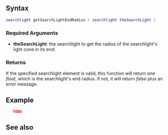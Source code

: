 Syntax
------

``` lua
searchlight getSearchLightEndRadius ( searchlight theSearchLight )
```

### Required Arguments

-   **theSearchLight**: the searchlight to get the radius of the searchlight's light cone in its end.

### Returns

If the specified searchlight element is valid, this function will return one *float*, which is the searchlight's end radius. If not, it will return *false* plus an error message.

Example
-------

``` lua
-- TODO
```

See also
--------
